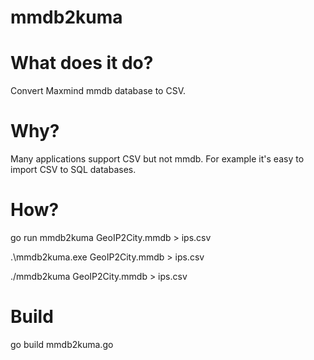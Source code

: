 # mmdb2kuma

# What does it do?

Convert Maxmind mmdb database to CSV.

# Why?

Many applications support CSV but not mmdb.  For example it's easy to import CSV to SQL databases.

# How?

go run mmdb2kuma GeoIP2City.mmdb > ips.csv

.\mmdb2kuma.exe GeoIP2City.mmdb > ips.csv

./mmdb2kuma GeoIP2City.mmdb > ips.csv

# Build
go build mmdb2kuma.go

